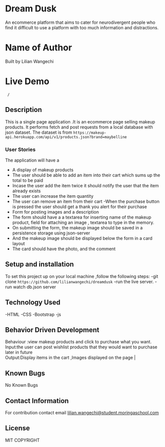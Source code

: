# Dream Dusk
An ecommerce platform that aims to cater for neurodivergent people who find it difficult to use a platform with too much information and distractions.
# Name of Author
Built by Lilian Wangechi

# Live Demo
` /`

## Description
This is a single page application .It is an ecommerce page selling makeup products.
It performs fetch and post requests from a local database with json dataset.
The dataset is from `https://makeup-api.herokuapp.com/api/v1/products.json?brand=maybelline `
### User Stories
The application will have a 
- A display of makeup products
- The user should be able to add an item into their cart which sums up the total to be paid
- Incase the user add the item twice it should notify the user that the item already exists
- The user can increase the item quantity
- The user can remove an item from their cart
-When the purchase button is pressed the user should get a thank you alert for their purchase
- Form for posting images and a description
- The form should have a a textarea for inserting name of the makeup product, field for attaching an image ,  textarea to type in the memory.
- On submitting the form, the makeup image should be saved in a persistence storage using json-server
- And the makeup image should be displayed below the form in a card layout
- The card should have the photo, and the comment


## Setup and installation
To set this project up on your local machine ,follow the following steps:
-git clone `https://github.com/lilianwangechi/dreamdusk`
-run the live server. 
-run watch db.json server

## Technology Used
-HTML
-CSS
-Bootstrap
-js
## Behavior Driven Development
Behaviour :view makeup products and click to purchase what you want.           
Input:the user can post wishlist products that they would want to purchase later in future      
Output:Display items in the cart ,Images displayed on the page          |
 
 
## Known Bugs
No Known Bugs 


## Contact Information
For contribution contact email lilian.wangechi@student.moringaschool.com


## License
MIT
COPYRIGHT